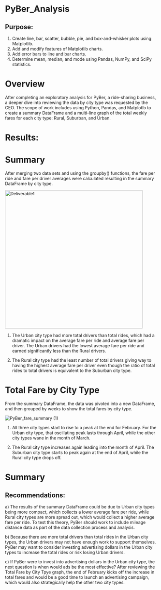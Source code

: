 # PyBer_Analysis

## Purpose:

1. Create line, bar, scatter, bubble, pie, and box-and-whisker plots using Matplotlib.
2. Add and modify features of Matplotlib charts.
3. Add error bars to line and bar charts.
4. Determine mean, median, and mode using Pandas, NumPy, and SciPy statistics.

# Overview
After completing an exploratory analysis for PyBer, a ride-sharing business, a deeper dive into reviewing the data by city type was requested by the CEO. The scope of work includes using Python, Pandas, and Matplotlb to create a summary DataFrame and a multi-line graph of the total weekly fares for each city type: Rural, Suburban, and Urban.

# Results:

# Summary

After merging two data sets and using the groupby() functions, the fare per ride and fare per driver averages were calculated resulting in the summary DataFrame by city type.


<img width="455" alt="Deliverable1" src="https://user-images.githubusercontent.com/109055148/209457147-f00674e3-12a8-473e-99b3-e8d607db3bd9.png">


1. The Urban city type had more total drivers than total rides, which had a dramatic impact on the average fare per ride and average fare per driver. The Urban drivers had the lowest average fare per ride and earned significantly less than the Rural drivers.

2. The Rural city type had the least number of total drivers giving way to having the highest average fare per driver even though the ratio of total rides to total drivers is equivalent to the Suburban city type.

# Total Fare by City Type

From the summary DataFrame, the data was pivoted into a new DataFrame, and then grouped by weeks to show the total fares by city type.


![PyBer_fare_summary (1)](https://user-images.githubusercontent.com/109055148/209457158-c7af86f7-b9fe-476b-8826-daee3875d805.png)

1. All three city types start to rise to a peak at the end for February. For the Urban city type, that oscillating peak lasts through April, while the other city types wane in the month of March.

2. The Rural city type increases again leading into the month of April. The Suburban city type starts to peak again at the end of April, while the Rural city type drops off.


# Summary 

## Recommendations: 

a) The results of the summary DataFrame could be due to Urban city types being more compact, which collects a lower average fare per ride, while Rural city types are more spread out, which would collect a higher average fare per ride. To test this theory, PyBer should work to include mileage distance data as part of the data collection process and analysis.

b) Because there are more total drivers than total rides in the Urban city types, the Urban drivers may not have enough work to support themselves. PyBer may want to consider investing advertising dollars in the Urban city types to increase the total rides or risk losing Urban drivers.

c) If PyBer were to invest into advertising dollars in the Urban city type, the next question is when would ads be the most effective? After reviewing the Total Fare by City Tpye graph, the end of February kicks off the increase in total fares and would be a good time to launch an advertising campaign, which would also strategically help the other two city types.
